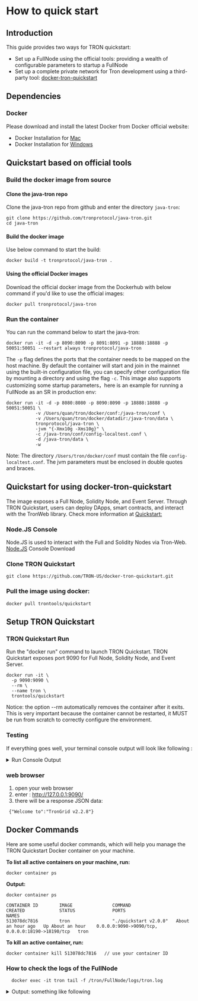 # How to quick start

## Introduction

This guide provides two ways for TRON quickstart:
- Set up a FullNode using the official tools: providing a wealth of configurable parameters to startup a FullNode
- Set up a complete private network for Tron development using a third-party tool: [docker-tron-quickstart](https://github.com/TRON-US/docker-tron-quickstart)

## Dependencies

### Docker

Please download and install the latest Docker from Docker official website:
* Docker Installation for [Mac](https://docs.docker.com/docker-for-mac/install/)
* Docker Installation for [Windows](https://docs.docker.com/docker-for-windows/install/)   

## Quickstart based on official tools

### Build the docker image from source

#### Clone the java-tron repo

Clone the java-tron repo from github and enter the directory `java-tron`:
```
git clone https://github.com/tronprotocol/java-tron.git
cd java-tron
```

#### Build the docker image

Use below command to start the build:
```
docker build -t tronprotocol/java-tron .
```

#### Using the official Docker images

Download the official docker image from the Dockerhub with below command if you'd like to use the official images:
```
docker pull tronprotocol/java-tron
```

### Run the container

You can run the command below to start the java-tron:
```
docker run -it -d -p 8090:8090 -p 8091:8091 -p 18888:18888 -p 50051:50051 --restart always tronprotocol/java-tron 
```

The `-p` flag defines the ports that the container needs to be mapped on the host machine. By default the container will start and join in the mainnet
using the built-in configuration file, you can specify other configuration file by mounting a directory and using the flag `-c`.
This image also supports customizing some startup parameters，here is an example for running a FullNode as an SR in production env:
```
docker run -it -d -p 8080:8080 -p 8090:8090 -p 18888:18888 -p 50051:50051 \
           -v /Users/quan/tron/docker/conf:/java-tron/conf \
           -v /Users/quan/tron/docker/datadir:/java-tron/data \
           tronprotocol/java-tron \
           -jvm "{-Xmx10g -Xms10g}" \
           -c /java-tron/conf/config-localtest.conf \
           -d /java-tron/data \
           -w 
```
Note: The directory `/Users/tron/docker/conf` must contain the file `config-localtest.conf`. The jvm parameters must be enclosed in double quotes and braces.

## Quickstart for using docker-tron-quickstart

The image exposes a Full Node, Solidity Node, and Event Server. Through TRON Quickstart, users can deploy DApps, smart contracts, and interact with the TronWeb library.
Check more information at [Quickstart:](https://github.com/TRON-US/docker-tron-quickstart)

### Node.JS Console
  Node.JS is used to interact with the Full and Solidity Nodes via Tron-Web.  
  [Node.JS](https://nodejs.org/en/) Console Download
  
### Clone TRON Quickstart  
```shell
git clone https://github.com/TRON-US/docker-tron-quickstart.git
```  

### Pull the image using docker:
```shell
docker pull trontools/quickstart
```  

## Setup TRON Quickstart   
### TRON Quickstart Run
Run the "docker run" command to launch TRON Quickstart. TRON Quickstart exposes port 9090 for Full Node, Solidity Node, and Event Server.
```shell
docker run -it \
  -p 9090:9090 \
  --rm \
  --name tron \
  trontools/quickstart
```  
Notice: the option --rm automatically removes the container after it exits. This is very important because the container cannot be restarted, it MUST be run from scratch to correctly configure the environment.

### Testing

If everything goes well, your terminal console output will look like following : 
 <details>

<summary>Run Console Output </summary>
<!-- **Run Output:** -->
    ```

    [PM2] Spawning PM2 daemon with pm2_home=/root/.pm2
    [PM2] PM2 Successfully daemonized
    [PM2][WARN] Applications eventron not running, starting...
    [PM2] App [eventron] launched (1 instances)
    ┌──────────┬────┬─────────┬──────┬─────┬────────┬─────────┬────────┬─────┬───────────┬──────┬──────────┐
    │ App name │ id │ version │ mode │ pid │ status │ restart │ uptime │ cpu │ mem       │ user │ watching │
    ├──────────┼────┼─────────┼──────┼─────┼────────┼─────────┼────────┼─────┼───────────┼──────┼──────────┤
    │ eventron │ 0  │ N/A     │ fork │ 60  │ online │ 0       │ 0s     │ 0%  │ 25.4 MB   │ root │ disabled │
    └──────────┴────┴─────────┴──────┴─────┴────────┴─────────┴────────┴─────┴───────────┴──────┴──────────┘
    Use `pm2 show <id|name>` to get more details about an app
    Start the http proxy for dApps...
    [HPM] Proxy created: /  ->  http://127.0.0.1:18191
    [HPM] Proxy created: /  ->  http://127.0.0.1:18190
    [HPM] Proxy created: /  ->  http://127.0.0.1:8060

    Tron Quickstart listening on http://127.0.0.1:9090



    ADMIN /admin/accounts-generation
    Sleeping for 1 second...Waiting when nodes are ready to generate 10 accounts...
    (1) Waiting for sync...
    Slept.
    ...
    Loading the accounts and waiting for the node to mine the transactions...
    (1) Waiting for receipts...
    Sending 10000 USDL to TSjfWSWcKCrJ1DbgMZSCbSqNK8DsEfqM9p
    Sending 10000 USDL to THpWnj3dBQ5FrqW1KMVXXYSbHPtcBKeUJY
    Sending 10000 USDL to TWFTHaKdeHWi3oPoaBokyZFfA7q1iiiAAb
    Sending 10000 USDL to TFDGQo6f6dm9ikoV4Rc9NyTxMD5NNiSFJD
    Sending 10000 USDL to TDZZNigWitFp5aE6j2j8YcycF7DVjtogBu
    Sending 10000 USDL to TT8NRMcwdS9P3X9pvPC8JWi3x2zjwxZuhs
    Sending 10000 USDL to TBBJw6Bk7w2NSZeqmzfUPnsn6CwDJAXTv8
    Sending 10000 USDL to TVcgSLpT97mvoiyv5ChyhQ6hWbjYLWdCVB
    Sending 10000 USDL to TYjQd4xrLZQGYMdLJqsTCuXVGapPqUp9ZX
    Sending 10000 USDL to THCw6hPZpFcLCWDcsZg3W77rXZ9rJQPncD
    Sleeping for 3 seconds... Slept.
    (2) Waiting for receipts...
    Sleeping for 3 seconds... Slept.
    (3) Waiting for receipts...
    Sleeping for 3 seconds... Slept.
    (4) Waiting for receipts...
    Sleeping for 3 seconds... Slept.
    (5) Waiting for receipts...
    Sleeping for 3 seconds... Slept.
    (6) Waiting for receipts...
    Sleeping for 3 seconds... Slept.
    (7) Waiting for receipts...
    Done.

    Available Accounts
    ==================

    (0) TSjfWSWcKCrJ1DbgMZSCbSqNK8DsEfqM9p (10000 USDL)
    (1) THpWnj3dBQ5FrqW1KMVXXYSbHPtcBKeUJY (10000 USDL)
    (2) TWFTHaKdeHWi3oPoaBokyZFfA7q1iiiAAb (10000 USDL)
    (3) TFDGQo6f6dm9ikoV4Rc9NyTxMD5NNiSFJD (10000 USDL)
    (4) TDZZNigWitFp5aE6j2j8YcycF7DVjtogBu (10000 USDL)
    (5) TT8NRMcwdS9P3X9pvPC8JWi3x2zjwxZuhs (10000 USDL)
    (6) TBBJw6Bk7w2NSZeqmzfUPnsn6CwDJAXTv8 (10000 USDL)
    (7) TVcgSLpT97mvoiyv5ChyhQ6hWbjYLWdCVB (10000 USDL)
    (8) TYjQd4xrLZQGYMdLJqsTCuXVGapPqUp9ZX (10000 USDL)
    (9) THCw6hPZpFcLCWDcsZg3W77rXZ9rJQPncD (10000 USDL)

    Private Keys
    ==================

    (0) 2b2bddbeea87cecedcaf51eef55877b65725f709d2c0fcdfea0cb52d80acd52b
    (1) f08759925316dc6344af538ebe3a619aeab836a0c254adca903cc764f87b0ee9
    (2) 1afc9f033cf9c6058db366b78a9f1b9c909b1b83397c9aed795afa05e9017511
    (3) f8f5bc70e91fc177eefea43b68c97b66536ac317a9300639e9d32a9db2f18a1f
    (4) 031015272915917056c117d3cc2a03491a8f22ef450af83f6783efddf7064c59
    (5) 5eb25e2c1144f216aa99bbe2139d84bb6dedfb2c1ed72f3df6684a4c6d2cd96b
    (6) f0b781da23992e6a3f536cb60917c3eb6a9c5434fcf441fcb8d7c58c01d6b70e
    (7) 158f60a4379688a77d4a420e2f2a3e014ebf9ed0a1a093d7dc01ba23ebc5c970
    (8) e9342bb9108f46573804890a5301530c2834dce3703cd51ab77fba6161afec00
    (9) 2e9f0c507d2ea98dc4005a1afb1b743c629f7c145ccb55f38f75ae73cf8f605c

    HD Wallet
    ==================
    Mnemonic:      border pulse twenty cruise grief shy need raw clean possible begin climb
    Base HD Path:  m/44'/60'/0'/0/{account_index}
    ```
</details>
  

### web browser ###
1. open your web browser
2. enter : http://127.0.0.1:9090/
3. there will be a response JSON data: 

```
 {"Welcome to":"TronGrid v2.2.8"}
```

## Docker Commands 
Here are some useful docker commands, which will help you manage the TRON Quickstart Docker container on your machine. 

**To list all active containers on your machine, run:**
```shell
docker container ps
```  
**Output:**
```shell
docker container ps

CONTAINER ID        IMAGE               COMMAND                 CREATED             STATUS              PORTS                                              NAMES
513078dc7816        tron                "./quickstart v2.0.0"   About an hour ago   Up About an hour    0.0.0.0:9090->9090/tcp, 0.0.0.0:18190->18190/tcp   tron
```  
**To kill an active container, run:**
```shell
docker container kill 513078dc7816   // use your container ID
```  

### How to check the logs of the FullNode ###
```
  docker exec -it tron tail -f /tron/FullNode/logs/tron.log 
```

 <details>

<summary>Output: something like following </summary>

  ```
  number=204
  parentId=00000000000000cb0985978b3c780e4219dc51e4329beecabe7b71f99d269985
  witness address=41928c9af0651632157ef27a2cf17ca72c575a4d21
  generated by myself=true
  generate time=2019-12-09 18:33:33.0
  txs are empty
  ]
  18:33:33.008 INFO  [Thread-5] [DB](Manager.java:1095) pushBlock block number:204, cost/txs:1/0
  18:33:33.008 INFO  [Thread-5] [witness](WitnessService.java:283) Produce block successfully, blockNumber:204, abSlot[525305471], blockId:00000000000000ccc37f1f5c2ceb574d14c490e3d0b86909855646f9384ba666, transactionSize:0, blockTime:2019-12-09T18:33:33.000Z, parentBlockId:00000000000000cb0985978b3c780e4219dc51e4329beecabe7b71f99d269985
  18:33:33.008 INFO  [Thread-5] [net](AdvService.java:156) Ready to broadcast block Num:204,ID:00000000000000ccc37f1f5c2ceb574d14c490e3d0b86909855646f9384ba666
  ........  etc
  ```
</details>
